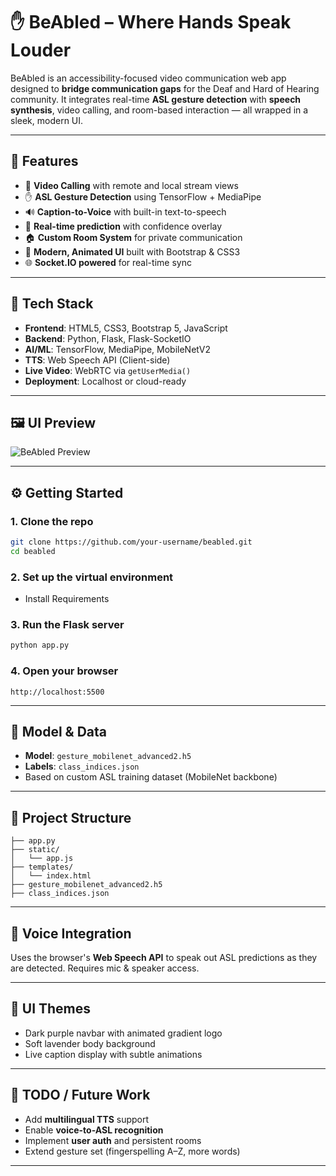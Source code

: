 # ✋ BeAbled – Where Hands Speak Louder

BeAbled is an accessibility-focused video communication web app designed to **bridge communication gaps** for the Deaf and Hard of Hearing community. It integrates real-time **ASL gesture detection** with **speech synthesis**, video calling, and room-based interaction — all wrapped in a sleek, modern UI.

---

## 🌟 Features

- 🎥 **Video Calling** with remote and local stream views  
- ✋ **ASL Gesture Detection** using TensorFlow + MediaPipe  
- 🔊 **Caption-to-Voice** with built-in text-to-speech  
- 🧠 **Real-time prediction** with confidence overlay  
- 🏠 **Custom Room System** for private communication  
- 🎨 **Modern, Animated UI** built with Bootstrap & CSS3  
- 🌐 **Socket.IO powered** for real-time sync

---

## 🧠 Tech Stack

- **Frontend**: HTML5, CSS3, Bootstrap 5, JavaScript  
- **Backend**: Python, Flask, Flask-SocketIO  
- **AI/ML**: TensorFlow, MediaPipe, MobileNetV2  
- **TTS**: Web Speech API (Client-side)  
- **Live Video**: WebRTC via `getUserMedia()`  
- **Deployment**: Localhost or cloud-ready

---

## 🖼️ UI Preview

![BeAbled Preview](docs/ui-preview.png)

---

## ⚙️ Getting Started

### 1. Clone the repo
```bash
git clone https://github.com/your-username/beabled.git
cd beabled
```

### 2. Set up the virtual environment
- Install Requirements

### 3. Run the Flask server
```bash
python app.py
```

### 4. Open your browser
```
http://localhost:5500
```

---

## 🤖 Model & Data

- **Model**: `gesture_mobilenet_advanced2.h5`  
- **Labels**: `class_indices.json`  
- Based on custom ASL training dataset (MobileNet backbone)

---

## 📁 Project Structure

```
├── app.py
├── static/
│   └── app.js
├── templates/
│   └── index.html
├── gesture_mobilenet_advanced2.h5
├── class_indices.json

```

---

## 📢 Voice Integration

Uses the browser's **Web Speech API** to speak out ASL predictions as they are detected. Requires mic & speaker access.

---

## 💜 UI Themes

- Dark purple navbar with animated gradient logo
- Soft lavender body background
- Live caption display with subtle animations

---

## 📌 TODO / Future Work

- Add **multilingual TTS** support  
- Enable **voice-to-ASL recognition**  
- Implement **user auth** and persistent rooms  
- Extend gesture set (fingerspelling A–Z, more words)

---

